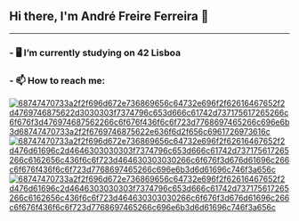 ## Hi there, I'm André Freire Ferreira 👋

-------

### - 🖥️ I’m currently studying on 42 Lisboa
      
      
### - 📫 How to reach me:   
[![68747470733a2f2f696d672e736869656c64732e696f2f62616467652f2d4769746875622d3030303f7374796c653d666c61742d737175617265266c6f676f3d476974687562266c6f676f436f6c6f723d7768697465266c696e6b3d68747470733a2f2f6769746875622e636f6d2f656c6961726973616c](https://user-images.githubusercontent.com/100360644/157726141-08a407cf-5feb-4b67-8fad-dfe09c1a3e7a.svg)
](https://github.com/anfreire)
[![68747470733a2f2f696d672e736869656c64732e696f2f62616467652f2d476d61696c2d4646303030303f7374796c653d666c61742d737175617265266c6162656c436f6c6f723d464630303030266c6f676f3d676d61696c266c6f676f436f6c6f723d7768697465266c696e6b3d6d61696c746f3a656c](https://user-images.githubusercontent.com/100360644/157726103-347b3da2-9720-4527-9fb7-17bf0b7eedbe.svg)
](mailto:anfreire@student.42lisboa.com)
[![68747470733a2f2f696d672e736869656c64732e696f2f62616467652f2d476d61696c2d4646303030303f7374796c653d666c61742d737175617265266c6162656c436f6c6f723d464630303030266c6f676f3d676d61696c266c6f676f436f6c6f723d7768697465266c696e6b3d6d61696c746f3a656c](https://user-images.githubusercontent.com/100360644/157727905-b10d4822-cbb1-4b8b-bf8a-ec5c3c249fd5.jpg)
](https://www.instagram.com/andreff2k/)



